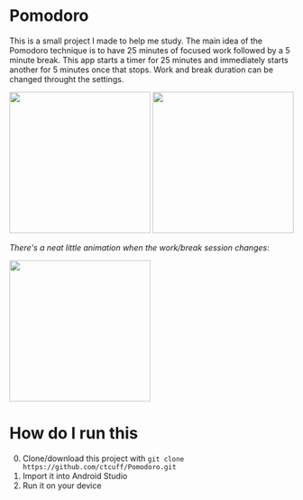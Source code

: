 # Pomodoro
This is a small project I made to help me study. The main idea of the Pomodoro technique is to have 25 minutes of focused work followed by a 5 minute break. This app starts a timer for 25 minutes and immediately starts another for 5 minutes once that stops. Work and break duration can be changed throught the settings.

<img src="https://user-images.githubusercontent.com/7400747/65926653-46a7ad80-e3c4-11e9-801d-97378b1d0928.png" width="250"> <img src="https://user-images.githubusercontent.com/7400747/65926672-6212b880-e3c4-11e9-85ad-c975940af4ba.png" width="250"> 

_There's a neat little animation when the work/break session changes_:

<img src="https://user-images.githubusercontent.com/7400747/65926685-6fc83e00-e3c4-11e9-8ef6-b45e6b1a903b.gif" width="250">

# How do I run this
0. Clone/download this project with `git clone https://github.com/ctcuff/Pomodoro.git`
1. Import it into Android Studio
2. Run it on your device
